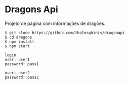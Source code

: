 # Dragons Api

Projeto de página com informações de dragões.



```
$ git clone https://github.com/thalesghinis/dragonapi 
$ cd dragons 
$ npm install 
$ npm start 

login
user: user1
password: pass1

user: user2
password: pass2
```
